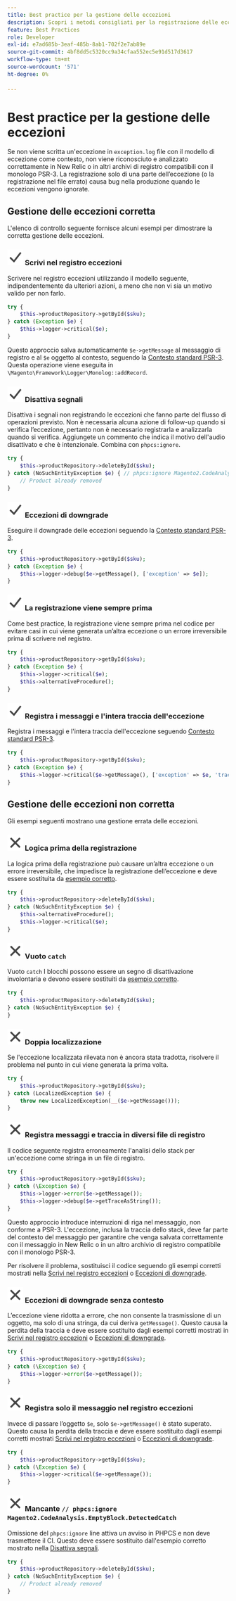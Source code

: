 ```yaml
---
title: Best practice per la gestione delle eccezioni
description: Scopri i metodi consigliati per la registrazione delle eccezioni durante lo sviluppo di progetti Adobe Commerce.
feature: Best Practices
role: Developer
exl-id: e7ad685b-3eaf-485b-8ab1-702f2e7ab89e
source-git-commit: 4bf8dd5c5320cc9a34cfaa552ec5e91d517d3617
workflow-type: tm+mt
source-wordcount: '571'
ht-degree: 0%

---
```


# Best practice per la gestione delle eccezioni

Se non viene scritta un&#39;eccezione in `exception.log` file con il modello di eccezione come contesto, non viene riconosciuto e analizzato correttamente in New Relic o in altri archivi di registro compatibili con il monologo PSR-3. La registrazione solo di una parte dell’eccezione (o la registrazione nel file errato) causa bug nella produzione quando le eccezioni vengono ignorate.

## Gestione delle eccezioni corretta

L&#39;elenco di controllo seguente fornisce alcuni esempi per dimostrare la corretta gestione delle eccezioni.

### ![corretto](../../../assets/yes.svg) Scrivi nel registro eccezioni

Scrivere nel registro eccezioni utilizzando il modello seguente, indipendentemente da ulteriori azioni, a meno che non vi sia un motivo valido per non farlo.

```php
try {
    $this->productRepository->getById($sku);
} catch (Exception $e) {
    $this->logger->critical($e);
}
```

Questo approccio salva automaticamente `$e->getMessage` al messaggio di registro e al `$e` oggetto al contesto, seguendo la [Contesto standard PSR-3](https://www.php-fig.org/psr/psr-3/#13-context). Questa operazione viene eseguita in `\Magento\Framework\Logger\Monolog::addRecord`.

### ![corretto](../../../assets/yes.svg) Disattiva segnali

Disattiva i segnali non registrando le eccezioni che fanno parte del flusso di operazioni previsto. Non è necessaria alcuna azione di follow-up quando si verifica l’eccezione, pertanto non è necessario registrarla e analizzarla quando si verifica. Aggiungete un commento che indica il motivo dell&#39;audio disattivato e che è intenzionale. Combina con `phpcs:ignore`.

```php
try {
    $this->productRepository->deleteById($sku);
} catch (NoSuchEntityException $e) { // phpcs:ignore Magento2.CodeAnalysis.EmptyBlock.DetectedCatch
    // Product already removed
}
```

### ![corretto](../../../assets/yes.svg) Eccezioni di downgrade

Eseguire il downgrade delle eccezioni seguendo la [Contesto standard PSR-3](https://www.php-fig.org/psr/psr-3/#13-context).

```php
try {
    $this->productRepository->getById($sku);
} catch (Exception $e) {
    $this->logger->debug($e->getMessage(), ['exception' => $e]);
}
```

### ![corretto](../../../assets/yes.svg) La registrazione viene sempre prima

Come best practice, la registrazione viene sempre prima nel codice per evitare casi in cui viene generata un’altra eccezione o un errore irreversibile prima di scrivere nel registro.

```php
try {
    $this->productRepository->getById($sku);
} catch (Exception $e) {
    $this->logger->critical($e);
    $this->alternativeProcedure();
}
```

### ![corretto](../../../assets/yes.svg) Registra i messaggi e l&#39;intera traccia dell&#39;eccezione

Registra i messaggi e l&#39;intera traccia dell&#39;eccezione seguendo [Contesto standard PSR-3](https://www.php-fig.org/psr/psr-3/#13-context).

```php
try {
    $this->productRepository->getById($sku);
} catch (Exception $e) {
    $this->logger->critical($e->getMessage(), ['exception' => $e, 'trace' => $e->getTrace()]);
}
```

## Gestione delle eccezioni non corretta

Gli esempi seguenti mostrano una gestione errata delle eccezioni.

### ![errato](../../../assets/no.svg) Logica prima della registrazione

La logica prima della registrazione può causare un’altra eccezione o un errore irreversibile, che impedisce la registrazione dell’eccezione e deve essere sostituita da [esempio corretto](#logging-always-comes-first).

```php
try {
    $this->productRepository->deleteById($sku);
} catch (NoSuchEntityException $e) {
    $this->alternativeProcedure();
    $this->logger->critical($e);
}
```

### ![errato](../../../assets/no.svg) Vuoto `catch`

Vuoto `catch` I blocchi possono essere un segno di disattivazione involontaria e devono essere sostituiti da [esempio corretto](#mute-signals).

```php
try {
    $this->productRepository->deleteById($sku);
} catch (NoSuchEntityException $e) {
}
```

### ![errato](../../../assets/no.svg) Doppia localizzazione

Se l&#39;eccezione localizzata rilevata non è ancora stata tradotta, risolvere il problema nel punto in cui viene generata la prima volta.

```php
try {
    $this->productRepository->getById($sku);
} catch (LocalizedException $e) {
    throw new LocalizedException(__($e->getMessage()));
}
```

### ![errato](../../../assets/no.svg) Registra messaggi e traccia in diversi file di registro

Il codice seguente registra erroneamente l&#39;analisi dello stack per un&#39;eccezione come stringa in un file di registro.

```php
try {
    $this->productRepository->getById($sku);
} catch (\Exception $e) {
    $this->logger->error($e->getMessage());
    $this->logger->debug($e->getTraceAsString());
}
```

Questo approccio introduce interruzioni di riga nel messaggio, non conforme a PSR-3. L&#39;eccezione, inclusa la traccia dello stack, deve far parte del contesto del messaggio per garantire che venga salvata correttamente con il messaggio in New Relic o in un altro archivio di registro compatibile con il monologo PSR-3.

Per risolvere il problema, sostituisci il codice seguendo gli esempi corretti mostrati nella [Scrivi nel registro eccezioni](#write-to-the-exception-log) o [Eccezioni di downgrade](#downgrade-exceptions).

### ![errato](../../../assets/no.svg) Eccezioni di downgrade senza contesto

L’eccezione viene ridotta a errore, che non consente la trasmissione di un oggetto, ma solo di una stringa, da cui deriva `getMessage()`. Questo causa la perdita della traccia e deve essere sostituito dagli esempi corretti mostrati in [Scrivi nel registro eccezioni](#write-to-the-exception-log) o [Eccezioni di downgrade](#downgrade-exceptions).

```php
try {
    $this->productRepository->getById($sku);
} catch (\Exception $e) {
    $this->logger->error($e->getMessage());
}
```

### ![errato](../../../assets/no.svg) Registra solo il messaggio nel registro eccezioni

Invece di passare l’oggetto `$e`, solo `$e->getMessage()` è stato superato. Questo causa la perdita della traccia e deve essere sostituito dagli esempi corretti mostrati [Scrivi nel registro eccezioni](#write-to-the-exception-log) o [Eccezioni di downgrade](#downgrade-exceptions).

```php
try {
    $this->productRepository->getById($sku);
} catch (\Exception $e) {
    $this->logger->critical($e->getMessage());
}
```

### ![errato](../../../assets/no.svg) Mancante `// phpcs:ignore Magento2.CodeAnalysis.EmptyBlock.DetectedCatch`

Omissione del `phpcs:ignore` line attiva un avviso in PHPCS e non deve trasmettere il CI. Questo deve essere sostituito dall&#39;esempio corretto mostrato nella [Disattiva segnali](#mute-signals).

```php
try {
    $this->productRepository->deleteById($sku);
} catch (NoSuchEntityException $e) {
    // Product already removed
}
```
